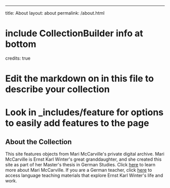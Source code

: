 ---
title: About
layout: about
permalink: /about.html
# include CollectionBuilder info at bottom
credits: true
# Edit the markdown on in this file to describe your collection
# Look in _includes/feature for options to easily add features to the page
## About the Collection
This site features objects from Mari McCarville's private digital archive. Mari McCarville is Ernst Karl Winter's great granddaughter, and she created this site as part of her Master's thesis in German Studies. Click [here](https://www.linkedin.com/in/marimccarville/) to learn more about Mari McCarville. If you are a German teacher, click [here](https://drive.google.com/drive/folders/1kcDV2HTOv9J_epONyc2UIJPc6n5eMA38?usp=sharing) to access language teaching materials that explore Ernst Karl Winter's life and work.  
